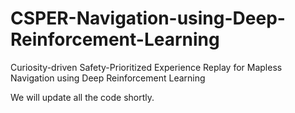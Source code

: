 # CSPER-Navigation-using-Deep-Reinforcement-Learning
Curiosity-driven Safety-Prioritized Experience Replay for Mapless Navigation using Deep Reinforcement Learning


We will update all the code shortly.
